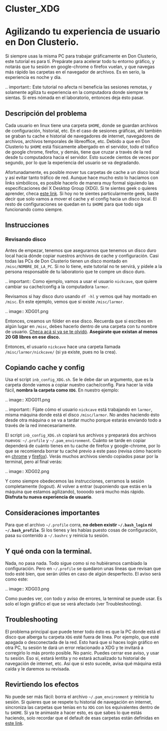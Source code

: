 Cluster_XDG
===========

# Agilizando tu experiencia de usuario en Don Clusterio.

Si siempre usas la misma PC para trabajar gráficamente en Don Clusterio, este tutorial es para tí. Prepárate para acelerar todo tu entorno gráfico, y notarás que tu sesión en google-chrome o firefox vuelan, y que navegas más rápido las carpetas en el navegador de archivos. Es en serio, la experiencia es noche y día.

.. important:: Este tutorial no afecta ni beneficia las sesiones remotas, y solamente agiliza tu experiencia en la computadora donde siempre te sientas. Si eres nómada en el laboratorio, entonces deja ésto pasar.

## Descripción del problema

Cada usuario en linux tiene una carpeta `$HOME`, donde se guardan archivos de configuración, historial, etc. En el caso de sesiones gráficas, ahí también se graban tu cache e historial de navegadores de internet, navegadores de archivos, archivos temporales de libreoffice, etc. Debido a que en Don Clusterio tu `$HOME` está físicamente albergado en el servidor, todo el tráfico de google chrome, firefox, y demás, tiene que cruzar a través de la red desde tu computadora hacia el servidor. Esto sucede cientos de veces por segundo, por lo que la experiencia del usuario se va degradando.

Afortunadamente, es posible mover tus carpetas de cache a un disco local y así evitar tanto tráfico de red. Aunque hace mucho esto lo hacíamos con links simbólicos, es posible hacerlo de manera muy formal siguiendo las especificaciones del X Desktop Group (XDG). Si te sientes geek o quieres aprender, checa [este link](https://specifications.freedesktop.org/basedir-spec/latest/index.html). Si hoy no te sientes particularmente geek, baste decir que solo vamos a mover el cache y el config hacia un disco local. El resto de configuraciones se quedan en tu `$HOME` para que todo siga funcionando como siempre.

## Instrucciones

### Revisando disco

Antes de empezar, tenemos que asegurarnos que tenemos un disco duro local hacia dónde copiar nuestros archivos de cache y configuración. Casi todas las PCs de Don Clusterio tienen un disco montado en `/misc/NOMBRE_DE_LA_PC`. Si no lo tiene, este tutorial no te servirá, y pídele a la persona responsable de tu laboratorio que te compre un disco duro. 

.. important:: Como ejemplo, vamos a usar el usuario `nickcave`, que quiere cambiar su cache/config a la computadora `larmor`.

Revisamos si hay disco duro usando `df -hl` y vemos qué hay montado en `/misc`. En este ejemplo, vemos que sí existe `/misc/larmor`.

.. image:: XDG01.png


Entonces, creamos un fólder en ese disco. Recuerda que si escribes en algún lugar en `/misc`, debes hacerlo dentro de una carpeta con tu 
nombre de usuario. [Checa acá si ya se te olvidó](./Cluster-Folder-almacenamiento-misc). **Asegúrate que existan al menos 20 GB libres en 
ese 
disco.**

Entonces, el usuario `nickcave` hace una carpeta llamada `/misc/larmor/nickcave/` (si ya existe, pues no la crea).

## Copiando cache y config

Usa el script `inb_config_XDG.sh`. Se le debe dar un argumento, que es la carpeta donde vamos a copiar nuestro cache/config. Para hacer la vida fácil, **nombra la carpeta como `XDG`**. En nuestro ejemplo:

.. image:: XDG011.png

.. important:: Fíjate cómo el usuario `nickcave` está trabajando en `larmor`, misma máquina donde está el disco `/misc/larmor`. No 
andes haciendo ésto desde otra máquina o se va a tardar mucho porque estarás enviando todo a través de la red innecesariamente.

El script `inb_config_XDG.sh` copiará tus archivos y preparará dos archivos nuevos: `~/.profile` y `~/.pam_environment`. Cuánto se tarde en copiar dependerá de cuánto tienes en tu cache de firefox y google-chrome, por lo que se recomienda borrar tu caché previo a este paso (revisa cómo hacerlo en [chrome](https://support.google.com/accounts/answer/32050?hl=es-419&co=GENIE.Platform%3DDesktop) y [firefox](https://support.mozilla.org/es/kb/limpia-la-cache-y-elimina-los-archivos-temporales-)). Verás muchos archivos siendo copiados pasar por la terminal, pero al final verás:

.. image:: XDG02.png

Y como siempre obedecemos las instrucciones, cerramos la sesión completamente (logout). Al volver a entrar (suponiendo que estás en la máquina que estamos agilizando), toooodo será mucho más rápido. **Disfruta tu nueva experiencia de usuario**.

## Consideraciones importantes
Para que el archivo `~/.profile` corra, **no deben existir `~/.bash_login` ni `~/.bash_profile`**. Si los tienes y les habías puesto cosas de configuración, pasa su contenido a `~/.bashrc` y reinicia tu sesión.


## Y qué onda con la terminal.

Nada, no pasa nada. Todo sigue como si no hubiéramos cambiado la configuración. Pero en `~/.profile` se quedaron unas líneas que revisan que todo esté bien, que serán útiles en caso de algún desperfecto. El aviso será como este:

.. image:: XDG03.png

Como puedes ver, con todo y aviso de errores, la terminal se puede usar. Es solo el login gráfico el que se verá afectado (ver Troubleshooting).

## Troubleshooting

El problema principal que puede tener todo ésto es que la PC donde está el disco que alberga tu carpeta `XDG` esté fuera de línea. Por ejemplo, que esté apagada o desconectada de la red. Esto hará que si haces login gráfico en otra PC, tu sesión te dará un error relacionado a XDG y te invitará a corregirlo lo más pronto posible. No panic. Puedes cerrar ese aviso, y usar tu sesión. Eso sí, estará lentita y no estará actualizado tu historial de navegación de internet, etc. Así que si esto sucede, avisa qué máquina está caída y le daremos su revisada.

## Revirtiendo los efectos

No puede ser más fácil: borra el archivo `~/.pam_environment` y reinicia tu sesión. Si quieres que se respete tu historial de navegación en internet, sincroniza las carpetas que tenías en tu `XDG` con los equivalentes dentro de tu `$HOME`. Si ya te animaste a hacer esto, es que sabes lo que estás haciendo, solo recordar que el default de esas carpetas están definidas en  [este link](https://specifications.freedesktop.org/basedir-spec/latest/index.html).






